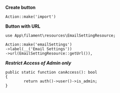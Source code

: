 **Create button**
```
Action::make('import')
```

**Button with URL**
```
use App\filament\resources\EmailSettingResource;

Action::make('emailSettings')
->label(__('Email Settings'))
->url(EmailSettingResource::getUrl()),
```
***Restrict Access of Admin only***
```
public static function canAccess(): bool
{
        return auth()->user()->is_admin;
}
```
